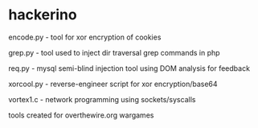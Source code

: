 # hackerino

encode.py - tool for xor encryption of cookies

grep.py - tool used to inject dir traversal grep commands in php 

req.py - mysql semi-blind injection tool using DOM analysis for feedback

xorcool.py - reverse-engineer script for xor encryption/base64

vortex1.c - network programming using sockets/syscalls 

tools created for overthewire.org wargames
